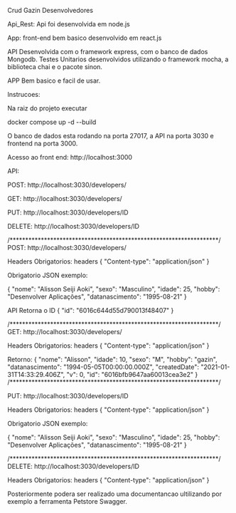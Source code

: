 Crud Gazin Desenvolvedores 

Api_Rest: Api foi desenvolvida em node.js  

App: front-end bem basico desenvolvido em react.js

API
Desenvolvida com o framework express, com o banco de dados Mongodb. Testes Unitarios desenvolvidos utilizando o framework mocha, a biblioteca chai e o pacote sinon.

APP
Bem basico e facil de usar.

Instrucoes:

Na raiz do projeto executar

docker compose up -d --build

O banco de dados esta rodando na porta 27017, a API na porta 3030 e frontend na porta 3000.

Acesso ao front end: http://localhost:3000

API:

POST: http://localhost:3030/developers/

GET: http://localhost:3030/developers/

PUT: http://localhost:3030/developers/ID

DELETE: http://localhost:3030/developers/ID

/*******************************************************************/
POST: http://localhost:3030/developers/

Headers Obrigatorios: headers {  "Content-type": "application/json" }

Obrigatorio JSON exemplo:

{
    "nome": "Alisson Seiji Aoki",
    "sexo": "Masculino",
    "idade": 25,
    "hobby": "Desenvolver Aplicações",
    "datanascimento": "1995-08-21"
}

API Retorna o ID
{
    "id": "6016c644d55d790013f48407"
}

/*******************************************************************/
GET: http://localhost:3030/developers/

Headers Obrigatorios: headers {  "Content-type": "application/json" }

Retorno:
{
    "nome": "Alisson",
    "idade": 10,
    "sexo": "M",
    "hobby": "gazin",
    "datanascimento": "1994-05-05T00:00:00.000Z",
    "createdDate": "2021-01-31T14:33:29.406Z",
    "v": 0,
    "id": "6016bfb9647aa60013cea3e2"
}
/*******************************************************************/

PUT: http://localhost:3030/developers/ID

Headers Obrigatorios: headers {  "Content-type": "application/json" }

Obrigatorio JSON exemplo:

{
    "nome": "Alisson Seiji Aoki",
    "sexo": "Masculino",
    "idade": 25,
    "hobby": "Desenvolver Aplicações",
    "datanascimento": "1995-08-21"
}

/*******************************************************************/
DELETE: http://localhost:3030/developers/ID

Headers Obrigatorios: headers {  "Content-type": "application/json" }

Posteriormente podera ser realizado uma documentancao ultilizando por exemplo a ferramenta Petstore Swagger.



